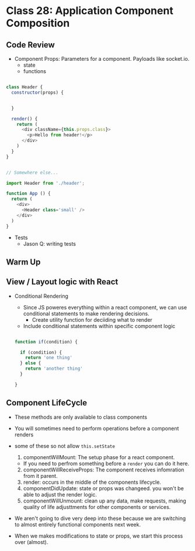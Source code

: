 # Class 28: Application Component Composition

## Code Review

- Component Props:  Parameters for a component.  Payloads like socket.io.
  - state
  - functions

```javascript

class Header {
  constructor(props) {


  }

  render() {
    return (
      <div className={this.props.class}>
        <p>Hello from header!</p>
      </div>
    )
  }
}


// Somewhere else...

import Header from './header';

function App () {
  return (
    <div>
      <Header class='small' />
    </div>
  )
}

```

- Tests
  - Jason Q: writing tests

## Warm Up

## View / Layout logic with React

- Conditional Rendering
  - Since JS poweres everything within a react component, we can use conditional statements to make rendering decisions.
    - Create utility function for deciiding what to render
  - Include conditional statements within specific component logic

  ```javascript

  function if(condition) {

    if (condition) {
      return 'one thing'
    } else {
      return 'another thing'
    }

  }

  ```

## Component LifeCycle

- These methods are only available to class components
- You will sometimes need to perform operations before a component renders
- some of these so not allow `this.setState`
  1) componentWillMount: The setup phase for a react component.
    - If you need to perfrom something before a `render` you can do it here.
  2) componentWillReceiveProps:  The component receives infomration from it parent.
  3) render: occurs in the middle of the components lifecycle.
  4) componentDidUpdate:  state or props was changeed.  you won't be able to adjust the render logic.
  5) componentWillUnmount: clean up any data, make requests, making quality of life adjusttments for other components or services.

- We aren't going to dive very deep into these because we are switching to almost entirely functional components next week.
- When we makes modifications to state or props, we start this process over (almost).
